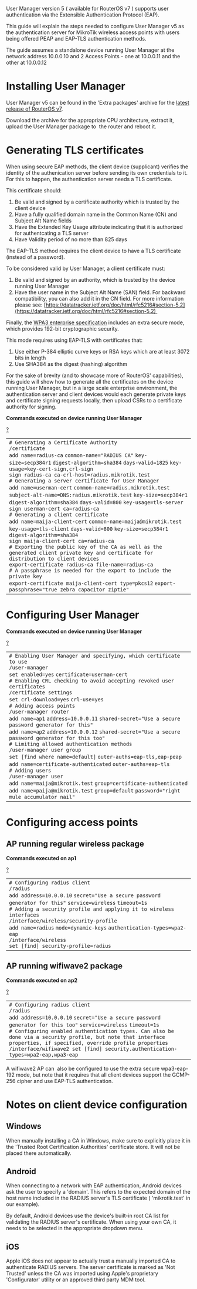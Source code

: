 User Manager version 5 ( available for RouterOS v7 ) supports user authentication via the Extensible Authentication Protocol (EAP).

This guide will explain the steps needed to configure User Manager v5 as the authentication server for MikroTik wireless access points with users being offered PEAP and EAP-TLS authentication methods.

The guide assumes a standalone device running User Manager at the network address 10.0.0.10 and 2 Access Points - one at 10.0.0.11 and the other at 10.0.0.12

# Installing User Manager

User Manager v5 can be found in the 'Extra packages' archive for the [latest release of RouterOS v7](https://mikrotik.com/download).

Download the archive for the appropriate CPU architecture, extract it, upload the User Manager package to  the router and reboot it.

# Generating TLS certificates

When using secure EAP methods, the client device (supplicant) verifies the identity of the authenication server before sending its own credentials to it.  
For this to happen, the authentication server needs a TLS certificate.

This certificate should:

1.  Be valid and signed by a certificate authority which is trusted by the client device
2.  Have a fully qualified domain name in the Common Name (CN) and Subject Alt Name fields
3.  Have the Extended Key Usage attribute indicating that it is authorized for authentcating a TLS server
4.  Have Validity period of no more than 825 days

The EAP-TLS method requires the client device to have a TLS certificate (instead of a password).

To be considered valid by User Manager, a client certificate must:

1.  Be valid and signed by an authority, which is trusted by the device running User Manager
2.  Have the user name in the Subject Alt Name (SAN) field. For backward compatibility, you can also add it in the CN field. For more information please see: [https://datatracker.ietf.org/doc/html/rfc5216#section-5.2](https://datatracker.ietf.org/doc/html/rfc5216#section-5.2) 

Finally, the [WPA3 enterprise specification](https://www.wi-fi.org/download.php?file=/sites/default/files/private/WPA3_Specification_v3.0.pdf) includes an extra secure mode, which provides 192-bit cryptographic security.

This mode requires using EAP-TLS with certificates that:

1.  Use either P-384 elliptic curve keys or RSA keys which are at least 3072 bits in length
2.  Use SHA384 as the digest (hashing) algorithm

For the sake of brevity (and to showcase more of RouterOS' capabilities), this guide will show how to generate all the certificates on the device running User Manager, but in a large scale enterprise environment, the authentication server and client devices would each generate private keys and certificate signing requests locally, then upload CSRs to a certificate authority for signing.

**Commands executed on device running User Manager**

[?](https://help.mikrotik.com/docs/display/ROS/Enterprise+wireless+security+with+User+Manager+v5#)

<table border="0" cellpadding="0" cellspacing="0"><tbody><tr><td class="code"><div class="container" title="Hint: double-click to select code"><div class="line number1 index0 alt2" data-bidi-marker="true"><code class="ros comments"># Generating a Certificate Authority</code></div><div class="line number2 index1 alt1" data-bidi-marker="true"><code class="ros constants">/certificate</code></div><div class="line number3 index2 alt2" data-bidi-marker="true"><code class="ros functions">add </code><code class="ros value">name</code><code class="ros plain">=radius-ca</code> <code class="ros value">common-name</code><code class="ros plain">=</code><code class="ros string">"RADIUS CA"</code> <code class="ros value">key-size</code><code class="ros plain">=secp384r1</code> <code class="ros value">digest-algorithm</code><code class="ros plain">=sha384</code> <code class="ros value">days-valid</code><code class="ros plain">=1825</code> <code class="ros value">key-usage</code><code class="ros plain">=key-cert-sign,crl-sign</code></div><div class="line number4 index3 alt1" data-bidi-marker="true"><code class="ros plain">sign radius-ca </code><code class="ros value">ca-crl-host</code><code class="ros plain">=radius.mikrotik.test</code></div><div class="line number5 index4 alt2" data-bidi-marker="true"><code class="ros comments"># Generating a server certificate for User Manager</code></div><div class="line number6 index5 alt1" data-bidi-marker="true"><code class="ros functions">add </code><code class="ros value">name</code><code class="ros plain">=userman-cert</code> <code class="ros value">common-name</code><code class="ros plain">=radius.mikrotik.test</code> <code class="ros value">subject-alt-name</code><code class="ros plain">=DNS:radius.mikrotik.test</code> <code class="ros value">key-size</code><code class="ros plain">=secp384r1</code> <code class="ros value">digest-algorithm</code><code class="ros plain">=sha384</code> <code class="ros value">days-valid</code><code class="ros plain">=800</code> <code class="ros value">key-usage</code><code class="ros plain">=tls-server</code></div><div class="line number7 index6 alt2" data-bidi-marker="true"><code class="ros plain">sign userman-cert </code><code class="ros value">ca</code><code class="ros plain">=radius-ca</code></div><div class="line number8 index7 alt1" data-bidi-marker="true"><code class="ros comments"># Generating a client certificate</code></div><div class="line number9 index8 alt2" data-bidi-marker="true"><code class="ros functions">add </code><code class="ros value">name</code><code class="ros plain">=maija-client-cert</code> <code class="ros value">common-name</code><code class="ros plain">=maija@mikrotik.test</code> <code class="ros value">key-usage</code><code class="ros plain">=tls-client</code> <code class="ros value">days-valid</code><code class="ros plain">=800</code> <code class="ros value">key-size</code><code class="ros plain">=secp384r1</code> <code class="ros value">digest-algorithm</code><code class="ros plain">=sha384</code></div><div class="line number10 index9 alt1" data-bidi-marker="true"><code class="ros plain">sign maija-client-cert </code><code class="ros value">ca</code><code class="ros plain">=radius-ca</code></div><div class="line number11 index10 alt2" data-bidi-marker="true"><code class="ros comments"># Exporting the public key of the CA as well as the generated client private key and certificate for distribution to client devices</code></div><div class="line number12 index11 alt1" data-bidi-marker="true"><code class="ros plain">export-certificate radius-ca </code><code class="ros value">file-name</code><code class="ros plain">=radius-ca</code></div><div class="line number13 index12 alt2" data-bidi-marker="true"><code class="ros comments"># A passphrase is needed for the export to include the private key</code></div><div class="line number14 index13 alt1" data-bidi-marker="true"><code class="ros plain">export-certificate maija-client-cert </code><code class="ros value">type</code><code class="ros plain">=pkcs12</code> <code class="ros value">export-passphrase</code><code class="ros plain">=</code><code class="ros string">"true zebra capacitor ziptie"</code></div></div></td></tr></tbody></table>

# Configuring User Manager

**Commands executed on device running User Manager**

[?](https://help.mikrotik.com/docs/display/ROS/Enterprise+wireless+security+with+User+Manager+v5#)

<table border="0" cellpadding="0" cellspacing="0"><tbody><tr><td class="code"><div class="container" title="Hint: double-click to select code"><div class="line number1 index0 alt2" data-bidi-marker="true"><code class="ros comments"># Enabling User Manager and specifying, which certificate to use</code></div><div class="line number2 index1 alt1" data-bidi-marker="true"><code class="ros constants">/user-manager</code></div><div class="line number3 index2 alt2" data-bidi-marker="true"><code class="ros functions">set </code><code class="ros value">enabled</code><code class="ros plain">=yes</code> <code class="ros value">certificate</code><code class="ros plain">=userman-cert</code></div><div class="line number4 index3 alt1" data-bidi-marker="true"><code class="ros comments"># Enabling CRL checking to avoid accepting revoked user certificates</code></div><div class="line number5 index4 alt2" data-bidi-marker="true"><code class="ros constants">/certificate settings</code></div><div class="line number6 index5 alt1" data-bidi-marker="true"><code class="ros functions">set </code><code class="ros value">crl-download</code><code class="ros plain">=yes</code> <code class="ros value">crl-use</code><code class="ros plain">=yes</code></div><div class="line number7 index6 alt2" data-bidi-marker="true"><code class="ros comments"># Adding access points</code></div><div class="line number8 index7 alt1" data-bidi-marker="true"><code class="ros constants">/user-manager router</code></div><div class="line number9 index8 alt2" data-bidi-marker="true"><code class="ros functions">add </code><code class="ros value">name</code><code class="ros plain">=ap1</code> <code class="ros value">address</code><code class="ros plain">=10.0.0.11</code> <code class="ros value">shared-secret</code><code class="ros plain">=</code><code class="ros string">"Use a secure password generator for this"</code></div><div class="line number10 index9 alt1" data-bidi-marker="true"><code class="ros functions">add </code><code class="ros value">name</code><code class="ros plain">=ap2</code> <code class="ros value">address</code><code class="ros plain">=10.0.0.12</code> <code class="ros value">shared-secret</code><code class="ros plain">=</code><code class="ros string">"Use a secure password generator for this too"</code></div><div class="line number11 index10 alt2" data-bidi-marker="true"><code class="ros comments"># Limiting allowed authentication methods</code></div><div class="line number12 index11 alt1" data-bidi-marker="true"><code class="ros constants">/user-manager user group</code></div><div class="line number13 index12 alt2" data-bidi-marker="true"><code class="ros functions">set </code><code class="ros plain">[</code><code class="ros functions">find </code><code class="ros plain">where </code><code class="ros value">name</code><code class="ros plain">=default]</code> <code class="ros value">outer-auths</code><code class="ros plain">=eap-tls,eap-peap</code></div><div class="line number14 index13 alt1" data-bidi-marker="true"><code class="ros functions">add </code><code class="ros value">name</code><code class="ros plain">=certificate-authenticated</code> <code class="ros value">outer-auths</code><code class="ros plain">=eap-tls</code></div><div class="line number15 index14 alt2" data-bidi-marker="true"><code class="ros comments"># Adding users</code></div><div class="line number16 index15 alt1" data-bidi-marker="true"><code class="ros constants">/user-manager user</code></div><div class="line number17 index16 alt2" data-bidi-marker="true"><code class="ros functions">add </code><code class="ros value">name</code><code class="ros plain">=maija@mikrotik.test</code> <code class="ros value">group</code><code class="ros plain">=certificate-authenticated</code></div><div class="line number18 index17 alt1" data-bidi-marker="true"><code class="ros functions">add </code><code class="ros value">name</code><code class="ros plain">=paija@mikrotik.test</code> <code class="ros value">group</code><code class="ros plain">=default</code> <code class="ros value">password</code><code class="ros plain">=</code><code class="ros string">"right mule accumulator nail"</code></div></div></td></tr></tbody></table>

# Configuring access points

## AP running regular wireless package

**Commands executed on ap1**

[?](https://help.mikrotik.com/docs/display/ROS/Enterprise+wireless+security+with+User+Manager+v5#)

<table border="0" cellpadding="0" cellspacing="0"><tbody><tr><td class="code"><div class="container" title="Hint: double-click to select code"><div class="line number1 index0 alt2" data-bidi-marker="true"><code class="ros comments"># Configuring radius client</code></div><div class="line number2 index1 alt1" data-bidi-marker="true"><code class="ros constants">/radius</code></div><div class="line number3 index2 alt2" data-bidi-marker="true"><code class="ros functions">add </code><code class="ros value">address</code><code class="ros plain">=10.0.0.10</code> <code class="ros value">secret</code><code class="ros plain">=</code><code class="ros string">"Use a secure password generator for this"</code> <code class="ros value">service</code><code class="ros plain">=wireless</code> <code class="ros value">timeout</code><code class="ros plain">=1s</code></div><div class="line number4 index3 alt1" data-bidi-marker="true"><code class="ros comments"># Adding a security profile and applying it to wireless interfaces</code></div><div class="line number5 index4 alt2" data-bidi-marker="true"><code class="ros constants">/interface/wireless/security-pro</code><code class="ros plain">file</code></div><div class="line number6 index5 alt1" data-bidi-marker="true"><code class="ros functions">add </code><code class="ros value">name</code><code class="ros plain">=radius</code> <code class="ros value">mode</code><code class="ros plain">=dynamic-keys</code> <code class="ros value">authentication-types</code><code class="ros plain">=wpa2-eap</code></div><div class="line number7 index6 alt2" data-bidi-marker="true"><code class="ros constants">/interface/wireless</code></div><div class="line number8 index7 alt1" data-bidi-marker="true"><code class="ros functions">set </code><code class="ros plain">[find] </code><code class="ros value">security-profile</code><code class="ros plain">=radius</code></div></div></td></tr></tbody></table>

## AP running wifiwave2 package

**Commands executed on ap2**

[?](https://help.mikrotik.com/docs/display/ROS/Enterprise+wireless+security+with+User+Manager+v5#)

<table border="0" cellpadding="0" cellspacing="0"><tbody><tr><td class="code"><div class="container" title="Hint: double-click to select code"><div class="line number1 index0 alt2" data-bidi-marker="true"><code class="ros comments"># Configuring radius client</code></div><div class="line number2 index1 alt1" data-bidi-marker="true"><code class="ros constants">/radius</code></div><div class="line number3 index2 alt2" data-bidi-marker="true"><code class="ros functions">add </code><code class="ros value">address</code><code class="ros plain">=10.0.0.10</code> <code class="ros value">secret</code><code class="ros plain">=</code><code class="ros string">"Use a secure password generator for this too"</code> <code class="ros value">service</code><code class="ros plain">=wireless</code> <code class="ros value">timeout</code><code class="ros plain">=1s</code></div><div class="line number4 index3 alt1" data-bidi-marker="true"><code class="ros comments"># Configuring enabled authentication types. Can also be done via a security profile, but note that interface properties, if specified, override profile properties</code></div><div class="line number5 index4 alt2" data-bidi-marker="true"><code class="ros constants">/interface/wifiwave2 </code><code class="ros functions">set </code><code class="ros plain">[find] </code><code class="ros value">security.authentication-types</code><code class="ros plain">=wpa2-eap,wpa3-eap</code></div></div></td></tr></tbody></table>

A wifiwave2 AP can  also be configured to use the extra secure wpa3-eap-192 mode, but note that it requires that all client devices support the GCMP-256 cipher and use EAP-TLS authentication.

# Notes on client device configuration

## Windows

When manually installing a CA in Windows, make sure to explicitly place it in the 'Trusted Root Certification Authorities' certificate store. It will not be placed there automatically.

## Android

When connecting to a network with EAP authentication, Android devices ask the user to specify a 'domain'. This refers to the expected domain of the host name included in the RADIUS server's TLS certificate ( 'mikrotik.test' in our example).

By default, Android devices use the device's built-in root CA list for validating the RADIUS server's certificate. When using your own CA, it needs to be selected in the appropriate dropdown menu.

## iOS

Apple iOS does not appear to actually trust a manually imported CA to authenticate RADIUS servers. The server certificate is marked as 'Not Trusted' unless the CA was imported using Apple's proprietary 'Configurator' utility or an approved third party MDM tool.